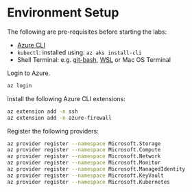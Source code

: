 # Environment Setup

The following are pre-requisites before starting the labs:

* [Azure CLI](https://learn.microsoft.com/en-us/cli/azure/install-azure-cli)
* `kubectl`: installed using: `az aks install-cli`
* Shell Terminal: e.g. [git-bash](https://git-scm.com/downloads), [WSL](https://learn.microsoft.com/en-us/windows/wsl/install) or Mac OS Terminal

Login to Azure.

```bash
az login
```

Install the following Azure CLI extensions:

```bash
az extension add -n ssh
az extension add -n azure-firewall
```

Register the following providers:

```bash
az provider register --namespace Microsoft.Storage
az provider register --namespace Microsoft.Compute
az provider register --namespace Microsoft.Network
az provider register --namespace Microsoft.Monitor
az provider register --namespace Microsoft.ManagedIdentity
az provider register --namespace Microsoft.KeyVault
az provider register --namespace Microsoft.Kubernetes
```
